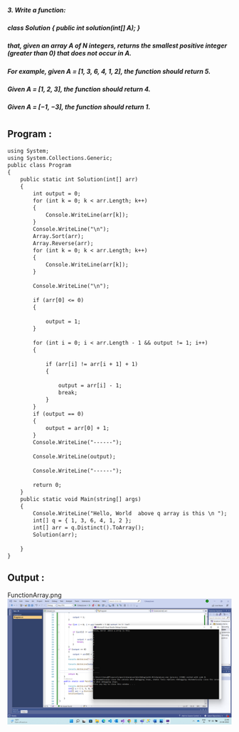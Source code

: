##### 3.	Write a function:
##### class Solution { public int solution(int[] A); }
##### that, given an array A of N integers, returns the smallest positive integer (greater than 0) that does not occur in A.
##### For example, given A = [1, 3, 6, 4, 1, 2], the function should return 5.
##### Given A = [1, 2, 3], the function should return 4.
##### Given A = [−1, −3], the function should return 1.
#
## Program : 

```
using System;
using System.Collections.Generic;
public class Program
{
    public static int Solution(int[] arr)
    {
        int output = 0;
        for (int k = 0; k < arr.Length; k++)
        {
            Console.WriteLine(arr[k]);
        }
        Console.WriteLine("\n");
        Array.Sort(arr);
        Array.Reverse(arr);
        for (int k = 0; k < arr.Length; k++)
        {
            Console.WriteLine(arr[k]);
        }

        Console.WriteLine("\n");

        if (arr[0] <= 0)
        {

            output = 1;
        }

        for (int i = 0; i < arr.Length - 1 && output != 1; i++)
        {

            if (arr[i] != arr[i + 1] + 1)
            {

                output = arr[i] - 1;
                break;
            }
        }
        if (output == 0)
        {
            output = arr[0] + 1;
        }
        Console.WriteLine("------");

        Console.WriteLine(output);

        Console.WriteLine("------");

        return 0;
    }
    public static void Main(string[] args)
    {
        Console.WriteLine("Hello, World  above q array is this \n ");
        int[] q = { 1, 3, 6, 4, 1, 2 };
        int[] arr = q.Distinct().ToArray();
        Solution(arr);
   
    }
}

```


## Output : 
FunctionArray.png
![](images/FunctionArray.png)
